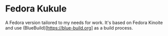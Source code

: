 # Fedora Kukule


A Fedora version tailored to my needs for work. It's based on Fedora Kinoite and use (BlueBuild)[https://blue-build.org] as a build process.
